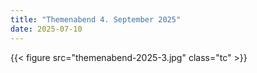 ```yaml
---
title: "Themenabend 4. September 2025"
date: 2025-07-10
---
```


{{< figure src="themenabend-2025-3.jpg" class="tc" >}}
